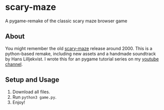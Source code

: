 # scary-maze
A pygame-remake of the classic scary maze browser game

## About

You might remember the old [scary-maze](https://www.youtube.com/watch?v=469zNXTCHdk) release around 2000. This is a python-based remake, including new assets and a handmade soundtrack by Hans Lilljekvist. I wrote this for an pygame tutorial series on my [youtube channel](https://www.youtube.com/channel/UC0faHRYVxDn7chW573SSh8A).

## Setup and Usage

1. Download all files. 
2. Run `python3 game.py`. 
3. Enjoy!
